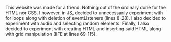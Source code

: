
This website was made for a friend. Nothing out of the ordinary done for the HTML nor CSS. I however, in JS, decided to unnecessarily experiment with for loops along with deletion of eventListeners (lines 8-28). I also decided to experiment with audio and selecting random elements. Finally, I also decided to experiment with creating HTML and inserting said HTML along with grid manipulation (IIFE at lines 69-115).
